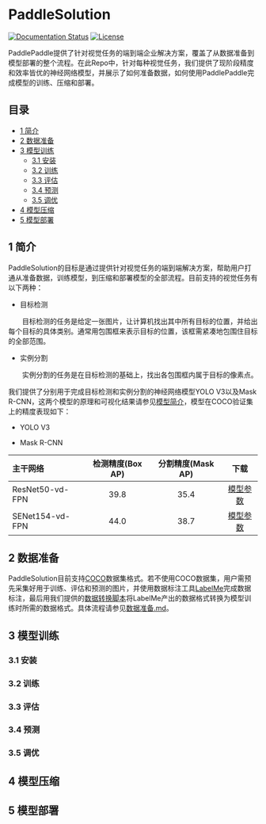 # PaddleSolution

[![Documentation Status](https://img.shields.io/badge/docs-latest-brightgreen.svg?style=flat)](https://github.com/jiangjiajun/PaddleSolution) [![License](https://img.shields.io/badge/license-Apache%202-blue.svg)](LICENSE)

PaddlePaddle提供了针对视觉任务的端到端企业解决方案，覆盖了从数据准备到模型部署的整个流程。在此Repo中，针对每种视觉任务，我们提供了现阶段精度和效率皆优的神经网络模型，并展示了如何准备数据，如何使用PaddlePaddle完成模型的训练、压缩和部署。


## 目录
* [1 简介](#1-简介)
* [2 数据准备](#2-数据准备)
* [3 模型训练](#3-模型训练)
  * [3.1 安装](#31-安装)
  * [3.2 训练](#32-训练)
  * [3.3 评估](#33-评估)
  * [3.4 预测](#34-预测)
  * [3.5 调优](#35-调优)
* [4 模型压缩](#4-模型压缩)
* [5 模型部署](#5-模型部署)
## 1 简介

PaddleSolution的目标是通过提供针对视觉任务的端到端解决方案，帮助用户打通从准备数据，训练模型，到压缩和部署模型的全部流程。目前支持的视觉任务有以下两种：

* 目标检测

&emsp;&emsp;目标检测的任务是给定一张图片，让计算机找出其中所有目标的位置，并给出每个目标的具体类别。通常用包围框来表示目标的位置，该框需紧凑地包围住目标的全部范围。

* 实例分割

&emsp;&emsp;实例分割的任务是在目标检测的基础上，找出各包围框内属于目标的像素点。

我们提供了分别用于完成目标检测和实例分割的神经网络模型YOLO V3以及Mask R-CNN，这两个模型的原理和可视化结果请参见[模型简介](/docs/2_模型简介/2_模型简介.md)，模型在COCO验证集上的精度表现如下：

* YOLO V3

* Mask R-CNN

| 主干网络             | 检测精度(Box AP) | 分割精度(Mask AP) |                           下载                           |
| :------------------ | :-------------: | :--------------: | :----------------------------------------------------------: |
| ResNet50-vd-FPN     |       39.8      |       35.4       | [模型参数](https://paddlemodels.bj.bcebos.com/object_detection/mask_rcnn_r50_vd_fpn_2x.tar)|
| SENet154-vd-FPN     |       44.0      |       38.7       | [模型参数](https://paddlemodels.bj.bcebos.com/object_detection/mask_rcnn_se154_vd_fpn_s1x.tar) |

## 2 数据准备

PaddleSolution目前支持[COCO](http://cocodataset.org)数据集格式。若不使用COCO数据集，用户需预先采集好用于训练、评估和预测的图片，并使用数据标注工具[LabelMe]((https://github.com/wkentaro/labelme))完成数据标注，最后用我们提供的[数据转换脚本]()将LabelMe产出的数据格式转换为模型训练时所需的数据格式。具体流程请参见[数据准备.md]()。

## 3 模型训练

### 3.1 安装

### 3.2 训练

### 3.3 评估

### 3.4 预测

### 3.5 调优

## 4 模型压缩

## 5 模型部署
